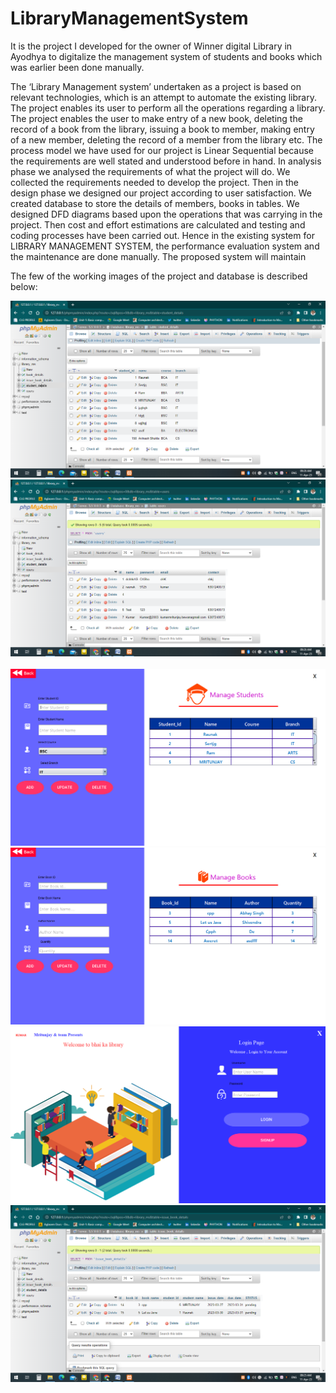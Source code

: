 # LibraryManagementSystem
It is the project I developed for the owner of Winner digital Library in Ayodhya to digitalize the management system of students and books which was earlier been done manually.  

The ‘Library Management system’ undertaken as a project is based on relevant technologies, which is an attempt to automate the existing library. The project enables its user to perform all the operations regarding a library. The project enables the user to make entry of a new book, deleting the record of a book from the library, issuing a book to member, making entry of a new member, deleting the record of a member from the library etc.  The process model we have used for our project is Linear Sequential because the requirements are well stated and understood before in hand. In analysis phase we analysed the requirements of what the project will do. We collected the requirements needed to develop the project. Then in the design phase we designed our project according to user satisfaction. We created database to store the details of members, books in tables. We designed DFD diagrams based  upon the operations that was carrying in the project. Then cost and effort estimations are calculated and testing and coding processes have been carried out.
Hence in the existing system for LIBRARY MANAGEMENT SYSTEM, the performance evaluation system and the maintenance are done manually. The proposed system will maintain 


The few of the working images of the project and database is described below:


<img src="Screenshot (10).png">
<img src="Screenshot (11) - Copy.png">
<img scr="Screenshot (13).png">
<img src="Screenshot (14).png">
<img src="Screenshot (15).png">
<img src="Screenshot (16).png">
<img src="Screenshot (9).png">
